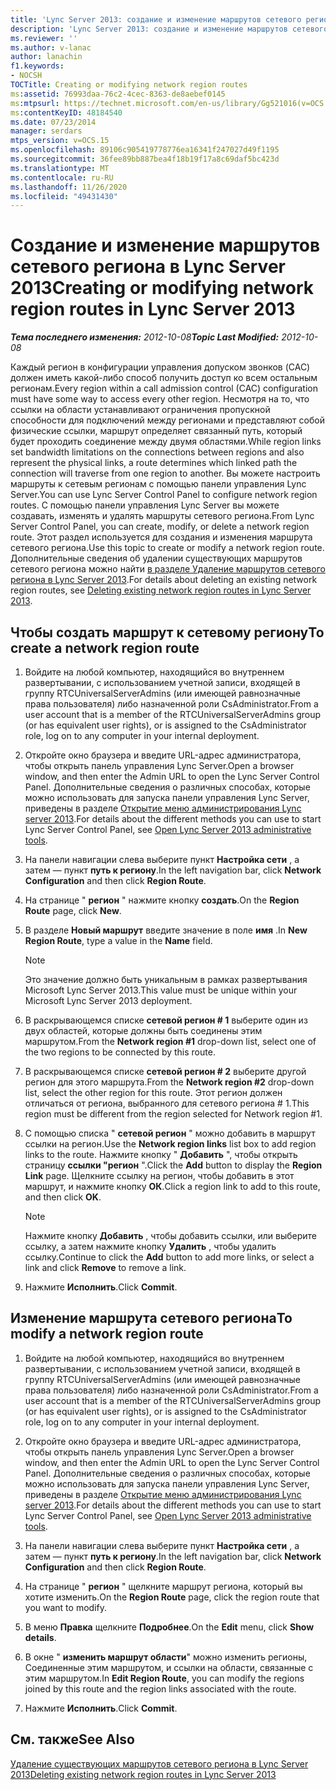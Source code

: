 ```yaml
---
title: 'Lync Server 2013: создание и изменение маршрутов сетевого региона'
description: 'Lync Server 2013: создание и изменение маршрутов сетевого региона.'
ms.reviewer: ''
ms.author: v-lanac
author: lanachin
f1.keywords:
- NOCSH
TOCTitle: Creating or modifying network region routes
ms:assetid: 76993daa-76c2-4cec-8363-de8aebef0145
ms:mtpsurl: https://technet.microsoft.com/en-us/library/Gg521016(v=OCS.15)
ms:contentKeyID: 48184540
ms.date: 07/23/2014
manager: serdars
mtps_version: v=OCS.15
ms.openlocfilehash: 89106c905419778776ea16341f247027d49f1195
ms.sourcegitcommit: 36fee89bb887bea4f18b19f17a8c69daf5bc423d
ms.translationtype: MT
ms.contentlocale: ru-RU
ms.lasthandoff: 11/26/2020
ms.locfileid: "49431430"
---
```

# <a name="creating-or-modifying-network-region-routes-in-lync-server-2013"></a><span data-ttu-id="7cd77-103">Создание и изменение маршрутов сетевого региона в Lync Server 2013</span><span class="sxs-lookup"><span data-stu-id="7cd77-103">Creating or modifying network region routes in Lync Server 2013</span></span>

<div data-xmlns="http://www.w3.org/1999/xhtml">

<div class="topic" data-xmlns="http://www.w3.org/1999/xhtml" data-msxsl="urn:schemas-microsoft-com:xslt" data-cs="https://msdn.microsoft.com/">

<div data-asp="https://msdn2.microsoft.com/asp">



</div>

<div id="mainSection">

<div id="mainBody"><span data-ttu-id="7cd77-104">

<span> </span></span><span class="sxs-lookup"><span data-stu-id="7cd77-104">

<span> </span></span></span>

<span data-ttu-id="7cd77-105">_**Тема последнего изменения:** 2012-10-08_</span><span class="sxs-lookup"><span data-stu-id="7cd77-105">_**Topic Last Modified:** 2012-10-08_</span></span>

<span data-ttu-id="7cd77-106">Каждый регион в конфигурации управления допуском звонков (CAC) должен иметь какой-либо способ получить доступ ко всем остальным регионам.</span><span class="sxs-lookup"><span data-stu-id="7cd77-106">Every region within a call admission control (CAC) configuration must have some way to access every other region.</span></span> <span data-ttu-id="7cd77-107">Несмотря на то, что ссылки на области устанавливают ограничения пропускной способности для подключений между регионами и представляют собой физические ссылки, маршрут определяет связанный путь, который будет проходить соединение между двумя областями.</span><span class="sxs-lookup"><span data-stu-id="7cd77-107">While region links set bandwidth limitations on the connections between regions and also represent the physical links, a route determines which linked path the connection will traverse from one region to another.</span></span> <span data-ttu-id="7cd77-108">Вы можете настроить маршруты к сетевым регионам с помощью панели управления Lync Server.</span><span class="sxs-lookup"><span data-stu-id="7cd77-108">You can use Lync Server Control Panel to configure network region routes.</span></span> <span data-ttu-id="7cd77-109">С помощью панели управления Lync Server вы можете создавать, изменять и удалять маршруты сетевого региона.</span><span class="sxs-lookup"><span data-stu-id="7cd77-109">From Lync Server Control Panel, you can create, modify, or delete a network region route.</span></span> <span data-ttu-id="7cd77-110">Этот раздел используется для создания и изменения маршрута сетевого региона.</span><span class="sxs-lookup"><span data-stu-id="7cd77-110">Use this topic to create or modify a network region route.</span></span> <span data-ttu-id="7cd77-111">Дополнительные сведения об удалении существующих маршрутов сетевого региона можно найти [в разделе Удаление маршрутов сетевого региона в Lync Server 2013](lync-server-2013-deleting-existing-network-region-routes.md).</span><span class="sxs-lookup"><span data-stu-id="7cd77-111">For details about deleting an existing network region routes, see [Deleting existing network region routes in Lync Server 2013](lync-server-2013-deleting-existing-network-region-routes.md).</span></span>

<div>

## <a name="to-create-a-network-region-route"></a><span data-ttu-id="7cd77-112">Чтобы создать маршрут к сетевому региону</span><span class="sxs-lookup"><span data-stu-id="7cd77-112">To create a network region route</span></span>

1.  <span data-ttu-id="7cd77-113">Войдите на любой компьютер, находящийся во внутреннем развертывании, с использованием учетной записи, входящей в группу RTCUniversalServerAdmins (или имеющей равнозначные права пользователя) либо назначенной роли CsAdministrator.</span><span class="sxs-lookup"><span data-stu-id="7cd77-113">From a user account that is a member of the RTCUniversalServerAdmins group (or has equivalent user rights), or is assigned to the CsAdministrator role, log on to any computer in your internal deployment.</span></span>

2.  <span data-ttu-id="7cd77-114">Откройте окно браузера и введите URL-адрес администратора, чтобы открыть панель управления Lync Server.</span><span class="sxs-lookup"><span data-stu-id="7cd77-114">Open a browser window, and then enter the Admin URL to open the Lync Server Control Panel.</span></span> <span data-ttu-id="7cd77-115">Дополнительные сведения о различных способах, которые можно использовать для запуска панели управления Lync Server, приведены в разделе [Открытие меню администрирования Lync server 2013](lync-server-2013-open-lync-server-administrative-tools.md).</span><span class="sxs-lookup"><span data-stu-id="7cd77-115">For details about the different methods you can use to start Lync Server Control Panel, see [Open Lync Server 2013 administrative tools](lync-server-2013-open-lync-server-administrative-tools.md).</span></span>

3.  <span data-ttu-id="7cd77-116">На панели навигации слева выберите пункт **Настройка сети** , а затем — пункт **путь к региону**.</span><span class="sxs-lookup"><span data-stu-id="7cd77-116">In the left navigation bar, click **Network Configuration** and then click **Region Route**.</span></span>

4.  <span data-ttu-id="7cd77-117">На странице " **регион** " нажмите кнопку **создать**.</span><span class="sxs-lookup"><span data-stu-id="7cd77-117">On the **Region Route** page, click **New**.</span></span>

5.  <span data-ttu-id="7cd77-118">В разделе **Новый маршрут** введите значение в поле **имя** .</span><span class="sxs-lookup"><span data-stu-id="7cd77-118">In **New Region Route**, type a value in the **Name** field.</span></span>
    
    <div>
    

    > [!NOTE]  
    > <span data-ttu-id="7cd77-119">Это значение должно быть уникальным в рамках развертывания Microsoft Lync Server 2013.</span><span class="sxs-lookup"><span data-stu-id="7cd77-119">This value must be unique within your Microsoft Lync Server 2013 deployment.</span></span>

    
    </div>

6.  <span data-ttu-id="7cd77-120">В раскрывающемся списке **сетевой регион \# 1** выберите один из двух областей, которые должны быть соединены этим маршрутом.</span><span class="sxs-lookup"><span data-stu-id="7cd77-120">From the **Network region \#1** drop-down list, select one of the two regions to be connected by this route.</span></span>

7.  <span data-ttu-id="7cd77-121">В раскрывающемся списке **сетевой регион \# 2** выберите другой регион для этого маршрута.</span><span class="sxs-lookup"><span data-stu-id="7cd77-121">From the **Network region \#2** drop-down list, select the other region for this route.</span></span> <span data-ttu-id="7cd77-122">Этот регион должен отличаться от региона, выбранного для сетевого региона \# 1.</span><span class="sxs-lookup"><span data-stu-id="7cd77-122">This region must be different from the region selected for Network region \#1.</span></span>

8.  <span data-ttu-id="7cd77-123">С помощью списка " **сетевой регион** " можно добавить в маршрут ссылки на регион.</span><span class="sxs-lookup"><span data-stu-id="7cd77-123">Use the **Network region links** list box to add region links to the route.</span></span> <span data-ttu-id="7cd77-124">Нажмите кнопку " **Добавить** ", чтобы открыть страницу **ссылки "регион** ".</span><span class="sxs-lookup"><span data-stu-id="7cd77-124">Click the **Add** button to display the **Region Link** page.</span></span> <span data-ttu-id="7cd77-125">Щелкните ссылку на регион, чтобы добавить в этот маршрут, и нажмите кнопку **ОК**.</span><span class="sxs-lookup"><span data-stu-id="7cd77-125">Click a region link to add to this route, and then click **OK**.</span></span>
    
    <div>
    

    > [!NOTE]  
    > <span data-ttu-id="7cd77-126">Нажмите кнопку <STRONG>Добавить</STRONG> , чтобы добавить ссылки, или выберите ссылку, а затем нажмите кнопку <STRONG>Удалить</STRONG> , чтобы удалить ссылку.</span><span class="sxs-lookup"><span data-stu-id="7cd77-126">Continue to click the <STRONG>Add</STRONG> button to add more links, or select a link and click <STRONG>Remove</STRONG> to remove a link.</span></span>

    
    </div>

9.  <span data-ttu-id="7cd77-127">Нажмите **Исполнить**.</span><span class="sxs-lookup"><span data-stu-id="7cd77-127">Click **Commit**.</span></span>

</div>

<div>

## <a name="to-modify-a-network-region-route"></a><span data-ttu-id="7cd77-128">Изменение маршрута сетевого региона</span><span class="sxs-lookup"><span data-stu-id="7cd77-128">To modify a network region route</span></span>

1.  <span data-ttu-id="7cd77-129">Войдите на любой компьютер, находящийся во внутреннем развертывании, с использованием учетной записи, входящей в группу RTCUniversalServerAdmins (или имеющей равнозначные права пользователя) либо назначенной роли CsAdministrator.</span><span class="sxs-lookup"><span data-stu-id="7cd77-129">From a user account that is a member of the RTCUniversalServerAdmins group (or has equivalent user rights), or is assigned to the CsAdministrator role, log on to any computer in your internal deployment.</span></span>

2.  <span data-ttu-id="7cd77-130">Откройте окно браузера и введите URL-адрес администратора, чтобы открыть панель управления Lync Server.</span><span class="sxs-lookup"><span data-stu-id="7cd77-130">Open a browser window, and then enter the Admin URL to open the Lync Server Control Panel.</span></span> <span data-ttu-id="7cd77-131">Дополнительные сведения о различных способах, которые можно использовать для запуска панели управления Lync Server, приведены в разделе [Открытие меню администрирования Lync server 2013](lync-server-2013-open-lync-server-administrative-tools.md).</span><span class="sxs-lookup"><span data-stu-id="7cd77-131">For details about the different methods you can use to start Lync Server Control Panel, see [Open Lync Server 2013 administrative tools](lync-server-2013-open-lync-server-administrative-tools.md).</span></span>

3.  <span data-ttu-id="7cd77-132">На панели навигации слева выберите пункт **Настройка сети** , а затем — пункт **путь к региону**.</span><span class="sxs-lookup"><span data-stu-id="7cd77-132">In the left navigation bar, click **Network Configuration** and then click **Region Route**.</span></span>

4.  <span data-ttu-id="7cd77-133">На странице " **регион** " щелкните маршрут региона, который вы хотите изменить.</span><span class="sxs-lookup"><span data-stu-id="7cd77-133">On the **Region Route** page, click the region route that you want to modify.</span></span>

5.  <span data-ttu-id="7cd77-134">В меню **Правка** щелкните **Подробнее**.</span><span class="sxs-lookup"><span data-stu-id="7cd77-134">On the **Edit** menu, click **Show details**.</span></span>

6.  <span data-ttu-id="7cd77-135">В окне " **изменить маршрут области**" можно изменить регионы, Соединенные этим маршрутом, и ссылки на области, связанные с этим маршрутом.</span><span class="sxs-lookup"><span data-stu-id="7cd77-135">In **Edit Region Route**, you can modify the regions joined by this route and the region links associated with the route.</span></span>

7.  <span data-ttu-id="7cd77-136">Нажмите **Исполнить**.</span><span class="sxs-lookup"><span data-stu-id="7cd77-136">Click **Commit**.</span></span>

</div>

<div>

## <a name="see-also"></a><span data-ttu-id="7cd77-137">См. также</span><span class="sxs-lookup"><span data-stu-id="7cd77-137">See Also</span></span>


[<span data-ttu-id="7cd77-138">Удаление существующих маршрутов сетевого региона в Lync Server 2013</span><span class="sxs-lookup"><span data-stu-id="7cd77-138">Deleting existing network region routes in Lync Server 2013</span></span>](lync-server-2013-deleting-existing-network-region-routes.md)  
  

<span data-ttu-id="7cd77-139"></div>

</div>

<span> </span>

</div>

</div>

</span><span class="sxs-lookup"><span data-stu-id="7cd77-139"></div>

</div>

<span> </span>

</div>

</div>

</span></span></div>

